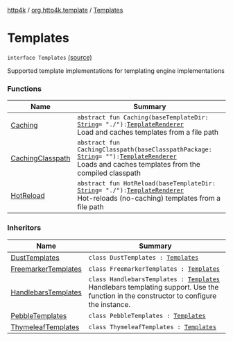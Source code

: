 [http4k](../../index.md) / [org.http4k.template](../index.md) / [Templates](./index.md)

# Templates

`interface Templates` [(source)](https://github.com/http4k/http4k/blob/master/http4k-core/src/main/kotlin/org/http4k/template/Templates.kt#L16)

Supported template implementations for templating engine implementations

### Functions

| Name | Summary |
|---|---|
| [Caching](-caching.md) | `abstract fun Caching(baseTemplateDir: `[`String`](https://kotlinlang.org/api/latest/jvm/stdlib/kotlin/-string/index.html)` = "./"): `[`TemplateRenderer`](../-template-renderer.md)<br>Load and caches templates from a file path |
| [CachingClasspath](-caching-classpath.md) | `abstract fun CachingClasspath(baseClasspathPackage: `[`String`](https://kotlinlang.org/api/latest/jvm/stdlib/kotlin/-string/index.html)` = ""): `[`TemplateRenderer`](../-template-renderer.md)<br>Loads and caches templates from the compiled classpath |
| [HotReload](-hot-reload.md) | `abstract fun HotReload(baseTemplateDir: `[`String`](https://kotlinlang.org/api/latest/jvm/stdlib/kotlin/-string/index.html)` = "./"): `[`TemplateRenderer`](../-template-renderer.md)<br>Hot-reloads (no-caching) templates from a file path |

### Inheritors

| Name | Summary |
|---|---|
| [DustTemplates](../-dust-templates/index.md) | `class DustTemplates : `[`Templates`](./index.md) |
| [FreemarkerTemplates](../-freemarker-templates/index.md) | `class FreemarkerTemplates : `[`Templates`](./index.md) |
| [HandlebarsTemplates](../-handlebars-templates/index.md) | `class HandlebarsTemplates : `[`Templates`](./index.md)<br>Handlebars templating support. Use the function in the constructor to configure the instance. |
| [PebbleTemplates](../-pebble-templates/index.md) | `class PebbleTemplates : `[`Templates`](./index.md) |
| [ThymeleafTemplates](../-thymeleaf-templates/index.md) | `class ThymeleafTemplates : `[`Templates`](./index.md) |
